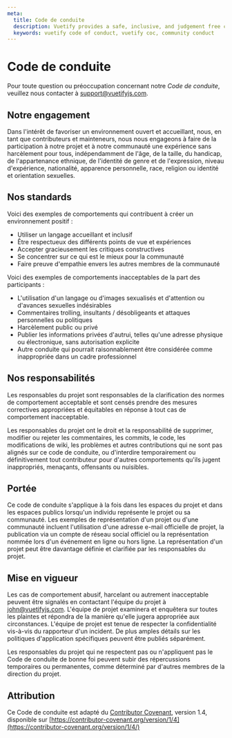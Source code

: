 ```yaml
---
meta:
  title: Code de conduite
  description: Vuetify provides a safe, inclusive, and judgement free community for developers from all walks of life!
  keywords: vuetify code of conduct, vuetify coc, community conduct
---
```


# Code de conduite

Pour toute question ou préoccupation concernant notre *Code de conduite*, veuillez nous contacter à [support@vuetifyjs.com](mailto:support@vuetifyjs.com).

<entry-ad />

## Notre engagement

Dans l'intérêt de favoriser un environnement ouvert et accueillant, nous, en tant que contributeurs et mainteneurs, nous nous engageons à faire de la participation à notre projet et à notre communauté une expérience sans harcèlement pour tous, indépendamment de l'âge, de la taille, du handicap, de l'appartenance ethnique, de l'identité de genre et de l'expression, niveau d'expérience, nationalité, apparence personnelle, race, religion ou identité et orientation sexuelles.

## Nos standards

Voici des exemples de comportements qui contribuent à créer un environnement positif :

- Utiliser un langage accueillant et inclusif
- Être respectueux des différents points de vue et expériences
- Accepter gracieusement les critiques constructives
- Se concentrer sur ce qui est le mieux pour la communauté
- Faire preuve d'empathie envers les autres membres de la communauté

Voici des exemples de comportements inacceptables de la part des participants :

- L'utilisation d'un langage ou d'images sexualisés et d'attention ou d'avances sexuelles indésirables
- Commentaires trolling, insultants / désobligeants et attaques personnelles ou politiques
- Harcèlement public ou privé
- Publier les informations privées d'autrui, telles qu'une adresse physique ou électronique, sans autorisation explicite
- Autre conduite qui pourrait raisonnablement être considérée comme inappropriée dans un cadre professionnel

## Nos responsabilités

Les responsables du projet sont responsables de la clarification des normes de comportement acceptable et sont censés prendre des mesures correctives appropriées et équitables en réponse à tout cas de comportement inacceptable.

Les responsables du projet ont le droit et la responsabilité de supprimer, modifier ou rejeter les commentaires, les commits, le code, les modifications de wiki, les problèmes et autres contributions qui ne sont pas alignés sur ce code de conduite, ou d'interdire temporairement ou définitivement tout contributeur pour d'autres comportements qu'ils jugent inappropriés, menaçants, offensants ou nuisibles.

## Portée

Ce code de conduite s'applique à la fois dans les espaces du projet et dans les espaces publics lorsqu'un individu représente le projet ou sa communauté. Les exemples de représentation d'un projet ou d'une communauté incluent l'utilisation d'une adresse e-mail officielle de projet, la publication via un compte de réseau social officiel ou la représentation nommée lors d'un événement en ligne ou hors ligne. La représentation d'un projet peut être davantage définie et clarifiée par les responsables du projet.

## Mise en vigueur

Les cas de comportement abusif, harcelant ou autrement inacceptable peuvent être signalés en contactant l'équipe du projet à john@vuetifyjs.com. L'équipe de projet examinera et enquêtera sur toutes les plaintes et répondra de la manière qu'elle jugera appropriée aux circonstances. L'équipe de projet est tenue de respecter la confidentialité vis-à-vis du rapporteur d'un incident. De plus amples détails sur les politiques d'application spécifiques peuvent être publiés séparément.

Les responsables du projet qui ne respectent pas ou n'appliquent pas le Code de conduite de bonne foi peuvent subir des répercussions temporaires ou permanentes, comme déterminé par d'autres membres de la direction du projet.

## Attribution

Ce Code de conduite est adapté du [Contributor Covenant](https://contributor-covenant.org), version 1.4, disponible sur [https://contributor-covenant.org/version/1/4](https://contributor-covenant.org/version/1/4/)
